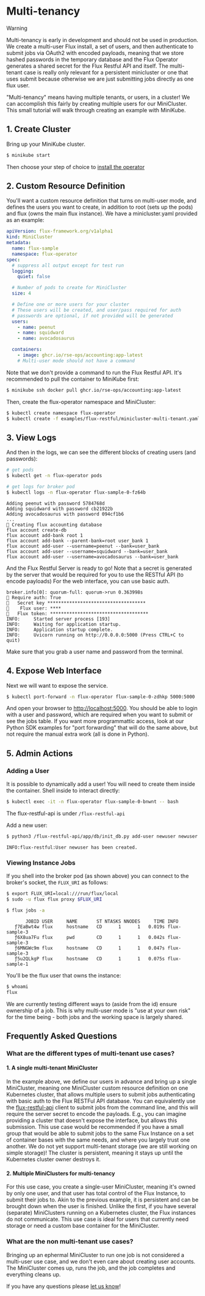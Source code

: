 # Multi-tenancy


<div class="result docutils container">
<div class="warning admonition">
<p class="admonition-title">Warning</p>
    <p>Multi-tenancy is early in development and should not be used in production.
    We create a multi-user Flux install, a set of users, and then authenticate
    to submit jobs via OAuth2 with encoded payloads, meaning that we store hashed
    passwords in the temporary database and the Flux Operator generates a shared
    secret for the Flux Restful API and itself. The multi-tenant case is really
    only relevant for a persistent minicluster or one that uses submit because
    otherwise we are just submitting jobs directly as one flux user.</p>
</div>
</div>

"Multi-tenancy" means having multiple tenants, or users, in a cluster! We can accomplish this
fairly by creating multiple users for our MiniCluster. This small tutorial will walk through
creating an example with MiniKube.

## 1. Create Cluster

Bring up your MiniKube cluster.

```bash
$ minikube start
```

Then choose your step of choice to [install the operator](https://flux-framework.org/flux-operator/getting_started/user-guide.html#install)

## 2. Custom Resource Definition

You'll want a custom resource definition that turns on multi-user mode, and defines the users you
want to create, in addition to root (sets up the pods) and flux (owns the main flux instance). We
have a minicluster.yaml provided as an example:

```yaml
apiVersion: flux-framework.org/v1alpha1
kind: MiniCluster
metadata:
  name: flux-sample
  namespace: flux-operator
spec:
  # suppress all output except for test run
  logging:
    quiet: false

  # Number of pods to create for MiniCluster
  size: 4

  # Define one or more users for your cluster
  # These users will be created, and user/pass required for auth
  # passwords are optional, if not provided will be generated
  users:
    - name: peenut
    - name: squidward
    - name: avocadosaurus

  containers:
    - image: ghcr.io/rse-ops/accounting:app-latest
    # Multi-user mode should not have a command
```

Note that we don't provide a command to run the Flux Restful API. It's recommended to pull the container
to MiniKube first:

```bash
$ minikube ssh docker pull ghcr.io/rse-ops/accounting:app-latest
```

Then, create the flux-operator namespace and MiniCluster:

```bash
$ kubectl create namespace flux-operator
$ kubectl create -f examples/flux-restful/minicluster-multi-tenant.yaml
```

## 3. View Logs

And then in the logs, we can see the different blocks of creating users (and passwords):

```bash
# get pods
$ kubectl get -n flux-operator pods

# get logs for broker pod
$ kubectl logs -n flux-operator flux-sample-0-fz64b
```

```console
Adding peenut with password 5784768d
Adding squidward with password cb21922b
Adding avocadosaurus with password 094cf1b6
...
🧾️ Creating flux accounting database
flux account create-db
flux account add-bank root 1
flux account add-bank --parent-bank=root user_bank 1
flux account add-user --username=peenut --bank=user_bank
flux account add-user --username=squidward --bank=user_bank
flux account add-user --username=avocadosaurus --bank=user_bank
```

And the Flux Restful Server is ready to go! Note that a secret is generated by the
server that would be required for you to use the RESTful API (to encode payloads)
For the web interface, you can use basic auth. 

```console
broker.info[0]: quorum-full: quorum->run 0.363998s
🍓 Require auth: True
🍓   Secret key ************************************
🍓    Flux user: ****
🍓   Flux token: ************************************
INFO:     Started server process [193]
INFO:     Waiting for application startup.
INFO:     Application startup complete.
INFO:     Uvicorn running on http://0.0.0.0:5000 (Press CTRL+C to quit)
```

Make sure that you grab a user name and password from the terminal.

## 4. Expose Web Interface

Next we will want to expose the service.

```bash
$ kubectl port-forward -n flux-operator flux-sample-0-zdhkp 5000:5000
```

And open your browser to [http://localhost:5000](http://localhost:5000). You
should be able to login with a user and password, which are required when you want to
submit or see the jobs table. If you want more programmattic access, look at 
our Python SDK examples for "port forwarding" that will do the same above, 
but not require the manual extra work (all is done in Python).

## 5. Admin Actions

### Adding a User

It is possible to dynamically add a user! You will need to create them inside the container.
Shell inside to interact directly:

```bash
$ kubectl exec -it -n flux-operator flux-sample-0-bnwnt -- bash
```

The flux-restful-api is under `/flux-restful-api`

Add a new user:

```bash
$ python3 /flux-restful-api/app/db/init_db.py add-user newuser newuser
```
```console
INFO:flux-restful:User newuser has been created.
```

### Viewing Instance Jobs

If you shell into the broker pod (as shown above) you can connect to the broker's socket, the `FLUX_URI` 
as follows:

```bash
$ export FLUX_URI=local:///run/flux/local
$ sudo -u flux flux proxy $FLUX_URI
```
```bash
$ flux jobs -a
```
```console
       JOBID USER     NAME       ST NTASKS NNODES     TIME INFO
   ƒ7EaBwt4w flux     hostname   CD      1      1   0.019s flux-sample-3
   ƒ6X8ua7Fu flux     pwd        CD      1      1   0.042s flux-sample-3
   ƒ6MNGWc9m flux     hostname   CD      1      1   0.047s flux-sample-3
   ƒ5u2QLkgP flux     hostname   CD      1      1   0.075s flux-sample-1
```
You'll be the flux user that owns the instance:

```bash
$ whoami
flux
```

We are currently testing different ways to (aside from the id) ensure ownership
of a job. This is why multi-user mode is "use at your own risk" for the time being -
both jobs and the working space is largely shared.

## Frequently Asked Questions

### What are the different types of multi-tenant use cases?

#### 1. A single multi-tenant MiniCluster

In the example above, we define our users in advance and bring up a single MiniCluster, meaning one MiniCluster
custom resource definition on one Kubernetes cluster, that allows multiple users to submit jobs authenticating
with basic auth to the Flux RESTFul API database. You can equivalently use the [flux-restful-api](https://github.com/flux-framework/flux-restful-api) 
client to submit jobs from the command line, and this will require the server secret to encode the payloads. E.g.,
you can imagine providing a cluster that doesn't expose the interface, but allows this submission.
This use case would be recommended if you have a small group that would be able to submit jobs to the same 
Flux Instance on a set of container bases with the same needs, and where you largely trust one another. We do not
yet support multi-tenant storage (we are still working on simple storage)! The cluster is persistent,
meaning it stays up until the Kubernetes cluster owner destroys it.

#### 2. Multiple MiniClusters for multi-tenancy

For this use case, you create a single-user MiniCluster, meaning it's owned by only one user, and that user has total
control of the Flux Instance, to submit their jobs to. Akin to the previous example, it is persistent and
can be brought down when the user is finished. Unlike the first, if you have several (separate) MiniClusters
running on a Kubernetes cluster, the Flux instances do not communicate. This use case is ideal for users
that currently need storage or need a custom base container for the MiniCluster.

### What are the non multi-tenant use cases?

Bringing up an ephermal MiniCluster to run one job is not considered a multi-user use case,
and we don't even care about creating user accounts. The MiniCluster comes up, runs the job,
and the job completes and everything cleans up.

If you have any questions please [let us know](https://github.com/flux-framework/flux-operator/issues)!